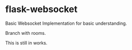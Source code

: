 # flask-websocket
Basic Websocket Implementation for basic understanding.

Branch with rooms.

This is still in works.
